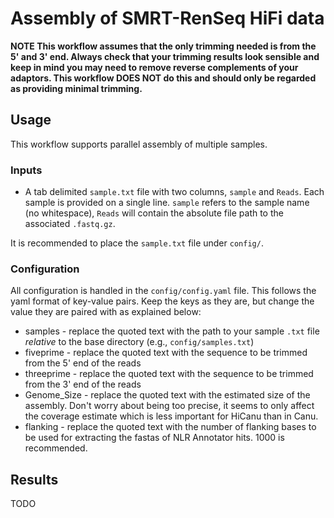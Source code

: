 # Assembly of SMRT-RenSeq HiFi data

**NOTE This workflow assumes that the only trimming needed is from the 5' and 3' end. Always check that your trimming results look sensible and keep in mind you may need to remove reverse complements of your adaptors.
This workflow DOES NOT do this and should only be regarded as providing minimal trimming.**

## Usage

This workflow supports parallel assembly of multiple samples.

### Inputs

* A tab delimited `sample.txt` file with two columns, `sample` and `Reads`.
Each sample is provided on a single line.
`sample` refers to the sample name (no whitespace), `Reads` will contain the absolute file path to the associated `.fastq.gz`.

It is recommended to place the `sample.txt` file under `config/`.

### Configuration

All configuration is handled in the `config/config.yaml` file.
This follows the yaml format of key-value pairs.
Keep the keys as they are, but change the value they are paired with as explained below:

*   samples - replace the quoted text with the path to your sample `.txt` file *relative* to the base directory (e.g., `config/samples.txt`)
*   fiveprime - replace the quoted text with the sequence to be trimmed from the 5' end of the reads
*   threeprime - replace the quoted text with the sequence to be trimmed from the 3' end of the reads
*   Genome_Size - replace the quoted text with the estimated size of the assembly.
Don't worry about being too precise, it seems to only affect the coverage estimate which is less important for HiCanu than in Canu.
*   flanking - replace the quoted text with the number of flanking bases to be used for extracting the fastas of NLR Annotator hits.
1000 is recommended.

## Results

TODO
